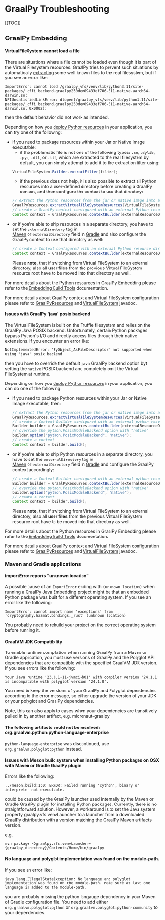 # GraalPy Troubleshooting

[[TOC]]

## GraalPy Embedding

#### VirtualFileSystem cannot load a file
There are situations where a file cannot be loaded even though it is part of the Virtual Filesystem resources.
GraalPy tries to prevent such situations by automatically [extracting](Embedding-Build-Tools.md#extracting-files-from-virtual-filesystem) 
some well known files to the real filesystem, but if you see an error like:
```
ImportError: cannot load /graalpy_vfs/venv/lib/python3.11/site-packages/_cffi_backend.graalpy250dev09433ef706-311-native-aarch64-darwin.so: 
NFIUnsatisfiedLinkError: dlopen(/graalpy_vfs/venv/lib/python3.11/site-packages/_cffi_backend.graalpy250dev09433ef706-311-native-aarch64-darwin.so, 0x0002): 
```
then the default behavior did not work as intended.

Depending on how you [deploy Python resources](Embedding-Build-Tools.md#deployment) in your application, you can try one of the following:
- if you need to package resources within your Jar or Native Image executable:
  - if the problematic file is not one of the following types: `.so`, `.dylib`, `.pyd`, `.dll`, or `.ttf`, which are extracted to 
  the real filesystem by default, you can simply attempt to add it to the extraction filter using: 
  ```java 
  VirtualFileSystem.Builder.extractFilter(filter);
  ```
  - if the previous does not help, it is also possible to extract all Python resources into a user-defined directory before creating a GraalPy
    context, and then configure the context to use that directory:
  ```java
  // extract the Python resources from the jar or native image into a given directory
  GraalPyResources.extractVirtualFileSystemResources(VirtualFileSystem.create(), externalResourceDirectoryPath);
  // create a GraalPy context configured with an external Python resource directory
  Context context = GraalPyResources.contextBuilder(externalResourceDirectoryPath).build();
  ```
- or if you're able to ship resources in a separate directory, you have to set the `externalDirectory` tag in  
  [Maven](Embedding-Build-Tools.md#graalpy-maven-plugin) or `externalDirectory` field in [Gradle](Embedding-Build-Tools.md#graalpy-gradle-plugin) 
  and also configure the GraalPy context to use that directory as well: 
  ```java
  // create a Context configured with an external Python resource directory
  Context context = GraalPyResources.contextBuilder(externalResourceDirectoryPath).build();
  ```
  Please **note**, that if switching from Virtual FileSystem to an external directory, also all **user files** from the previous
  Virtual FileSystem resource root have to be moved into that directory as well.

For more details about the Python resources in GraalPy Embedding please refer to the [Embedding Build Tools](Embedding-Build-Tools.md) documentation.

For more details about GraalPy context and Virtual FileSystem configuration please refer to [GraalPyResources](https://github.com/oracle/graalpython/blob/master/graalpython/org.graalvm.python.embedding/src/org/graalvm/python/embedding/GraalPyResources.java) and
[VirtualFileSystem](https://github.com/oracle/graalpython/blob/master/graalpython/org.graalvm.python.embedding/src/org/graalvm/python/embedding/VirtualFileSystem.java) javadoc.

#### Issues with GraalPy 'java' posix backend
The Virtual FileSystem is built on the Truffle filesystem and relies on the GraalPy Java POSIX backend. 
Unfortunately, certain Python packages bypass Python's I/O and directly access files through their 
native extensions. If you encounter an error like:
```
NotImplementedError: 'PyObject_AsFileDescriptor' not supported when using 'java' posix backend
```
then you have to override the default `java` GraalPy backend option byt setting the `native` POSIX backend
and completely omit the Virtual FileSystem at runtime. 

Depending on how you [deploy Python resources](Embedding-Build-Tools.md#deployment) in your application, 
you can do one of the following:

- if you need to package Python resources within your Jar or Native Image executable, then:
  ```java
  // extract the Python resources from the jar or native image into a given directory
  GraalPyResources.extractVirtualFileSystemResources(VirtualFileSystem.create(), externalResourceDirectoryPath);
  // create a Context.Builder configured with an external python resource directory 
  Builder builder = GraalPyResources.contextBuilder(externalResourceDirectoryPath);
  // override the python.PosixModuleBackend option with "native"
  builder.option("python.PosixModuleBackend", "native");
  // create a context
  Context context = builder.build();
  ```
- or if you're able to ship Python resources in a separate directory, you have to set the `externalDirectory` tag in  
  [Maven](Embedding-Build-Tools.md#graalpy-maven-plugin) or `externalDirectory` field in [Gradle](Embedding-Build-Tools.md#graalpy-gradle-plugin)
  and configure the GraalPy context accordingly:
  ```java
  // create a Context.Builder configured with an external python resource directory 
  Builder builder = GraalPyResources.contextBuilder(externalResourceDirectoryPath);
  // override the python.PosixModuleBackend option with "native"
  builder.option("python.PosixModuleBackend", "native");
  // create a context
  Context context = builder.build();
  ```
  Please **note**, that if switching from Virtual FileSystem to an external directory, also all **user files** from the previous
  Virtual FileSystem resource root have to be moved into that directory as well.

For more details about the Python resources in GraalPy Embedding please refer to the [Embedding Build Tools](Embedding-Build-Tools.md) documentation.

For more details about GraalPy context and Virtual FileSystem configuration please refer to [GraalPyResources](https://github.com/oracle/graalpython/blob/master/graalpython/org.graalvm.python.embedding/src/org/graalvm/python/embedding/GraalPyResources.java) and
[VirtualFileSystem](https://github.com/oracle/graalpython/blob/master/graalpython/org.graalvm.python.embedding/src/org/graalvm/python/embedding/VirtualFileSystem.java) javadoc.

### Maven and Gradle applications

####  ImportError reports "unknown location"
A possible cause of an `ImportError` ending with `(unknown location)` when running a GraalPy Java Embedding project might be 
that an embedded Python package was built for a different operating system. If you see an error like the following:
```
ImportError: cannot import name 'exceptions' from 'cryptography.hazmat.bindings._rust' (unknown location)
``` 
You probably need to rebuild your project on the correct operating system before running it.

#### GraalVM JDK Compatibility
To enable runtime compilation when running GraalPy from a Maven or Gradle application, 
you must use versions of GraalPy and the Polyglot API dependencies that are compatible 
with the specified GraalVM JDK version. If you see errors like the following:

```
Your Java runtime '23.0.1+11-jvmci-b01' with compiler version '24.1.1' is incompatible with polyglot version '24.1.0'.
```
You need to keep the versions of your GraalPy and Polyglot dependencies according to the error message, 
so either upgrade the version of your JDK or your polyglot and GraalPy dependencies.  

Note, this can also apply to cases when your dependencies are transitively pulled in by another artifact, 
e.g. micronaut-graalpy.

#### The following artifacts could not be resolved: org.graalvm.python:python-language-enterprise
`python-language-enterprise` was discontinued, use `org.graalvm.polyglot:python` instead.

#### Issues with Meson build system when installing Python packages on OSX with Maven or Gradle GraalPy plugin
Errors like the following:
```
../meson.build:1:0: ERROR: Failed running 'cython', binary or interpreter not executable.
```

could be caused by the GraalPy launcher used internally by the Maven or Gradle GraalPy plugin 
for installing Python packages. Currently, there is no straightforward solution. However, 
a workaround is to set the Java system property graalpy.vfs.venvLauncher to a launcher from 
a downloaded [GraalPy](https://github.com/oracle/graalpython/releases/) distribution with a version
matching the GraalPy Maven artifacts version.

e.g.
```
mvn package -Dgraalpy.vfs.venvLauncher={graalpy_directroy}/Contents/Home/bin/graalpy
```

#### No language and polyglot implementation was found on the module-path.
If you see an error like:
```
java.lang.IllegalStateException: No language and polyglot implementation was found on the module-path. Make sure at last one language is added to the module-path. 
```
you are probably missing the python langauge dependency in your Maven of Gradle configuration file. 
You need to add either `org.graalvm.polyglot:python` or `org.graalvm.polyglot:python-community` to your dependencies.

